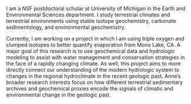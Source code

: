 I am a NSF postdoctoral scholar at University of Michigan in the Earth and Environmental Sciences department.
I study terrestrial climates and terrestrial environments using stable isotope geochemistry, carbonate sedimentology, and environmental geochemistry.

Currently, I am working on a project in which I am using triple oxygen and clumped isotopes to better quantify evaporation from Mono Lake, CA. A major goal of this research is to use geochemical data and hydrologic modeling to assist with water management and conservation strategies in the face of a rapidly changing climate. As well, this project aims to more directly connect our understanding of the modern hydrologic system to changes in the regional hydroclimate in the recent geologic past. Anne’s broader research interests focus on how different terrestrial sedimentary archives and geochemical proxies encode the signals of climatic and environmental change in the geologic past.
<!---
annefetrow/annefetrow is a ✨ special ✨ repository because its `README.md` (this file) appears on your GitHub profile.
You can click the Preview link to take a look at your changes.
--->

